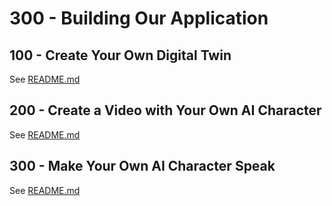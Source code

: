 # 300 - Building Our Application

## 100 - Create Your Own Digital Twin

See [README.md](./100/README.md)

## 200 - Create a Video with Your Own AI Character

See [README.md](./200/README.md)

## 300 - Make Your Own AI Character Speak

See [README.md](./300/README.md)
